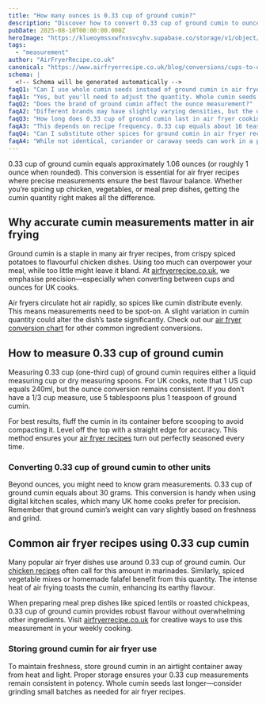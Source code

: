 ```yaml
---
title: "How many ounces is 0.33 cup of ground cumin?"
description: "Discover how to convert 0.33 cup of ground cumin to ounces with our easy guide—perfect for air fryer recipes and precise seasoning."
pubDate: 2025-08-10T00:00:00.000Z
heroImage: "https://klueoymssxwfnxsvcyhv.supabase.co/storage/v1/object/public/Shmucket/how-many-ounces-is-0-33-cup-of-ground-cumin.webp"
tags:
  - "measurement"
author: "AirFryerRecipe.co.uk"
canonical: "https://www.airfryerrecipe.co.uk/blog/conversions/cups-to-ounces/how-many-ounces-is-0-33-cup-of-ground-cumin"
schema: |
  <!-- Schema will be generated automatically -->
faqQ1: "Can I use whole cumin seeds instead of ground cumin in air fryer recipes?"
faqA1: "Yes, but you'll need to adjust the quantity. Whole cumin seeds are less concentrated in flavour than ground. Use about 1.5 times the amount of whole seeds (so roughly 0.5 cups) to match 0.33 cup ground cumin's flavour impact in air fryer dishes."
faqQ2: "Does the brand of ground cumin affect the ounce measurement?"
faqA2: "Different brands may have slightly varying densities, but the difference is minimal. For 0.33 cup measurements, any quality ground cumin brand should weigh close to 1.06 ounces. Always fluff the cumin before measuring for consistency."
faqQ3: "How long does 0.33 cup of ground cumin last in air fryer cooking?"
faqA3: "This depends on recipe frequency. 0.33 cup equals about 16 teaspoons—enough for 8-10 average air fryer recipes. Ground cumin stays potent for 6 months when stored properly, making it economical for regular air fryer use."
faqQ4: "Can I substitute other spices for ground cumin in air fryer recipes?"
faqA4: "While not identical, coriander or caraway seeds can work in a pinch. Use the same 0.33 cup measurement, but expect flavour differences. For authentic results, stick with ground cumin in air fryer dishes where it's the star spice."
---
```

<p>0.33 cup of ground cumin equals approximately 1.06 ounces (or roughly 1 ounce when rounded). This conversion is essential for air fryer recipes where precise measurements ensure the best flavour balance. Whether you’re spicing up chicken, vegetables, or meal prep dishes, getting the cumin quantity right makes all the difference.</p>

<h2>Why accurate cumin measurements matter in air frying</h2>
<p>Ground cumin is a staple in many air fryer recipes, from crispy spiced potatoes to flavourful chicken dishes. Using too much can overpower your meal, while too little might leave it bland. At <a href=https://www.airfryerrecipe.co.uk>airfryerrecipe.co.uk</a>, we emphasise precision—especially when converting between cups and ounces for UK cooks.</p>
<p>Air fryers circulate hot air rapidly, so spices like cumin distribute evenly. This means measurements need to be spot-on. A slight variation in cumin quantity could alter the dish’s taste significantly. Check out our <a href=https://www.airfryerrecipe.co.uk/air-fryer-conversion-chart>air fryer conversion chart</a> for other common ingredient conversions.</p>

<h2>How to measure 0.33 cup of ground cumin</h2>
<p>Measuring 0.33 cup (one-third cup) of ground cumin requires either a liquid measuring cup or dry measuring spoons. For UK cooks, note that 1 US cup equals 240ml, but the ounce conversion remains consistent. If you don’t have a 1/3 cup measure, use 5 tablespoons plus 1 teaspoon of ground cumin.</p>
<p>For best results, fluff the cumin in its container before scooping to avoid compacting it. Level off the top with a straight edge for accuracy. This method ensures your <a href=https://www.airfryerrecipe.co.uk/recipes>air fryer recipes</a> turn out perfectly seasoned every time.</p>

<h3>Converting 0.33 cup of ground cumin to other units</h3>
<p>Beyond ounces, you might need to know gram measurements. 0.33 cup of ground cumin equals about 30 grams. This conversion is handy when using digital kitchen scales, which many UK home cooks prefer for precision. Remember that ground cumin’s weight can vary slightly based on freshness and grind.</p>

<h2>Common air fryer recipes using 0.33 cup cumin</h2>
<p>Many popular air fryer dishes use around 0.33 cup of ground cumin. Our <a href=https://www.airfryerrecipe.co.uk/recipe-category/chicken>chicken recipes</a> often call for this amount in marinades. Similarly, spiced vegetable mixes or homemade falafel benefit from this quantity. The intense heat of air frying toasts the cumin, enhancing its earthy flavour.</p>
<p>When preparing meal prep dishes like spiced lentils or roasted chickpeas, 0.33 cup of ground cumin provides robust flavour without overwhelming other ingredients. Visit <a href=https://www.airfryerrecipe.co.uk>airfryerrecipe.co.uk</a> for creative ways to use this measurement in your weekly cooking.</p>

<h3>Storing ground cumin for air fryer use</h3>
<p>To maintain freshness, store ground cumin in an airtight container away from heat and light. Proper storage ensures your 0.33 cup measurements remain consistent in potency. Whole cumin seeds last longer—consider grinding small batches as needed for air fryer recipes.</p>
